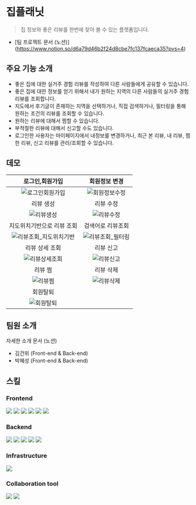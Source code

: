 # 집플래닛

> 집 정보와 좋은 리뷰를 한번에 찾아 볼 수 있는 플랫폼입니다.

- [팀 프로젝트 문서 (노션)] (https://www.notion.so/d6a79d46b2f24d8cbe7fc137fcaeca35?pvs=4)

## 주요 기능 소개

- 좋은 집에 대한 실거주 경험 리뷰를 작성하여 다른 사람들에게 공유할 수 있습니다.
- 좋은 집에 대한 정보를 얻기 위해서 내가 원하는 지역의 다른 사람들의 실거주 경험 리뷰를 조회합니다.
- 지도에서 후기글이 존재하는 지역을 선택하거나, 직접 검색하거나, 필터링을 통해 원하는 조건의 리뷰를 조회할 수 있습니다.
- 원하는 리뷰에 대해서 찜할 수 있습니다.
- 부적절한 리뷰에 대해서 신고할 수도 있습니다.
- 로그인한 사용자는 마이페이지에서 내정보를 변경하거나, 최근 본 리뷰, 내 리뷰, 찜한 리뷰, 신고 리뷰를 관리/조회할 수 있습니다.

## 데모

|                                                       로그인,회원가입                                                        |                                                     회원정보 변경                                                      |
| :--------------------------------------------------------------------------------------------------------------------------: | :--------------------------------------------------------------------------------------------------------------------: |
|    ![로그인회원가입](https://github.com/ghdl023/zipplanet-frontend/assets/44239297/7d07c2a0-93f0-4e33-978c-53150fa573ae)     |  ![회원정보수정](https://github.com/ghdl023/zipplanet-frontend/assets/44239297/58a7b46b-d5f2-4228-a25d-33aa16c95730)   |
|                                                          리뷰 생성                                                           |                                                       리뷰 수정                                                        |
|       ![리뷰생성](https://github.com/ghdl023/zipplanet-frontend/assets/44239297/ab702199-9199-465d-ad9a-3e2bfe11e740)        |    ![리뷰수정](https://github.com/ghdl023/zipplanet-frontend/assets/44239297/5fa800c0-ad66-4c6c-837e-703cfbba7865)     |
|                                                  지도위치기반으로 리뷰 조회                                                  |                                                   검색어로 리뷰조회                                                    |
| ![리뷰조회_지도위치기반](https://github.com/ghdl023/zipplanet-frontend/assets/44239297/0fac0449-ac2a-47d7-af2c-db36b471c87e) | ![리뷰조회_필터링](https://github.com/ghdl023/zipplanet-frontend/assets/44239297/0c6951cf-e1ce-40c9-9f23-7fe8681cff91) |
|                                                        리뷰 상세 조회                                                        |                                                       리뷰 신고                                                        |
|     ![리뷰상세조회](https://github.com/ghdl023/zipplanet-frontend/assets/44239297/06275832-9bbe-4728-a4b8-63f15e04320f)      |    ![리뷰신고](https://github.com/ghdl023/zipplanet-frontend/assets/44239297/1df493bc-bd2e-471c-b9ed-28afd72be00d)     |
|                                                           리뷰 찜                                                            |                                                       리뷰 삭제                                                        |
|        ![리뷰찜](https://github.com/ghdl023/zipplanet-frontend/assets/44239297/5ed9d1b2-0275-43d5-9ade-37986cd13203)         |    ![리뷰삭제](https://github.com/ghdl023/zipplanet-frontend/assets/44239297/6536cad8-7b53-408f-b944-c73ac716c466)     |
|                                                           회원탈퇴                                                           |                                                                                                                        |
|       ![회원탈퇴](https://github.com/ghdl023/zipplanet-frontend/assets/44239297/daf66156-a1e7-41b4-b9b3-fa4a654a1c1a)        |                                                                                                                        |

## 팀원 소개

자세한 소개 문서 (노션)

- 김건위 (Front-end & Back-end)
- 박혜성 (Front-end & Back-end)

## 스킬

### Frontend

<img src="https://img.shields.io/badge/html5-E34F26?style=for-the-badge&logo=html5&logoColor=white">
<img src="https://img.shields.io/badge/css-1572B6?style=for-the-badge&logo=css3&logoColor=white">
<img src="https://img.shields.io/badge/javascript-F7DF1E?style=for-the-badge&logo=javascript&logoColor=black">
<img src="https://img.shields.io/badge/react-61DAFB?style=for-the-badge&logo=react&logoColor=black">
<img src="https://camo.githubusercontent.com/cbd019489dcca72d1fef0ce9e36d725d26108c90ca2f9cb181003c1478146e29/68747470733a2f2f696d672e736869656c64732e696f2f62616467652f766974652d3634364346463f7374796c653d666f722d7468652d6261646765266c6f676f3d76697465266c6f676f436f6c6f723d7768697465">
<img src="https://camo.githubusercontent.com/76142df874f13e3cbf5219894f07b4d7c2a908edffe5868fbde475c0a56e32bb/68747470733a2f2f696d672e736869656c64732e696f2f62616467652f5265636f696c2d3030373545423f7374796c653d666f722d7468652d6261646765">

### Backend

<img src="https://img.shields.io/badge/spring-6DB33F?style=for-the-badge&logo=spring&logoColor=white"/>
<img src="https://img.shields.io/badge/springboot-6DB33F?style=for-the-badge&logo=springboot&logoColor=white"/>
<img src="https://img.shields.io/badge/gradle-02303A?style=for-the-badge&logo=gradle&logoColor=white">
<img src="https://img.shields.io/badge/mybatis-000000?style=for-the-badge&logo=mybatis&logoColor=black">
<img src="https://img.shields.io/badge/oracle-F80000?style=for-the-badge&logo=oracle&logoColor=white">

### Infrastructure

<img src="https://camo.githubusercontent.com/eaf6ae11364627f139aef208c6b4f2bb442d93f65a319ac92b4b11913107e860/68747470733a2f2f696d672e736869656c64732e696f2f62616467652f47697448756220416374696f6e732d3230383846463f7374796c653d666f722d7468652d6261646765266c6f676f3d47697448756220416374696f6e73266c6f676f436f6c6f723d7768697465">

### Collaboration tool

<img src="https://camo.githubusercontent.com/8d433710b84192cd318b602aadcf296eed6c443fea42c2f06fba2ce65a49a412/68747470733a2f2f696d672e736869656c64732e696f2f62616467652f4769742d4630353033323f7374796c653d666f722d7468652d6261646765266c6f676f3d476974266c6f676f436f6c6f723d7768697465">
<img src="https://camo.githubusercontent.com/58b52a76b018c2ff2c079b2ebd024caa3bde71fc94b8e4d92eec8f95c277d86a/68747470733a2f2f696d672e736869656c64732e696f2f62616467652f6e6f74696f6e2d3030303030303f7374796c653d666f722d7468652d6261646765266c6f676f3d6e6f74696f6e266c6f676f436f6c6f723d7768697465"/>
